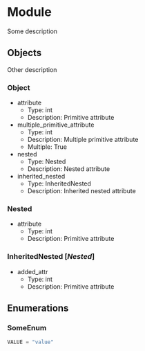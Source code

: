# Module

Some description

## Objects

Other description

### Object

- attribute
  - Type: int
  - Description: Primitive attribute
- multiple_primitive_attribute
  - Type: int
  - Description: Multiple primitive attribute
  - Multiple: True
- nested
  - Type: Nested
  - Description: Nested attribute
- inherited_nested
  - Type: InheritedNested
  - Description: Inherited nested attribute

### Nested

- attribute
  - Type: int
  - Description: Primitive attribute

### InheritedNested [*Nested*]

- added_attr
  - Type: int
  - Description: Primitive attribute

## Enumerations

### SomeEnum

```python
VALUE = "value"
```
